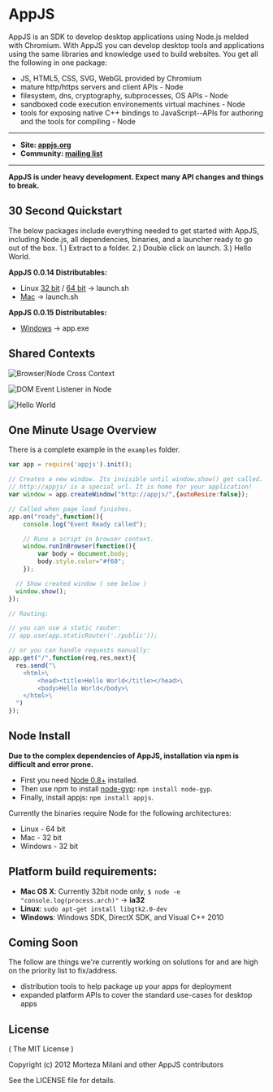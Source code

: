 # AppJS
AppJS is an SDK to develop desktop applications using Node.js melded with Chromium. With AppJS you can develop desktop tools and applications using the same libraries and knowledge used to build websites. You get all the following in one package:

* JS, HTML5, CSS, SVG, WebGL provided by Chromium
* mature http/https servers and client APIs - Node
* filesystem, dns, cryptography, subprocesses, OS APIs - Node
* sandboxed code execution environements virtual machines - Node
* tools for exposing native C++ bindings to JavaScript--APIs for authoring and the tools for compiling - Node


---

* __Site: [appjs.org](http://appjs.org)__
* __Community: [mailing list](https://groups.google.com/forum/#!forum/appjs-dev)__

---

__AppJS is under heavy development. Expect many API changes and things to break.__

## 30 Second Quickstart
The below packages include everything needed to get started with AppJS, including Node.js, all dependencies, binaries, and a launcher ready to go out of the box. 1.) Extract to a folder. 2.) Double click on launch. 3.) Hello World.

__AppJS 0.0.14 Distributables:__

* Linux [32 bit](http://dists.appjs.org/0.0.14/appjs-0.0.14-linux-ia32.tar.gz) / [64 bit](http://dists.appjs.org/0.0.14/appjs-0.0.14-linux-x64.tar.gz) -> launch.sh
* [Mac](http://dists.appjs.org/0.0.14/appjs-0.0.14-darwin-ia32.zip) -> launch.sh

__AppJS 0.0.15 Distributables:__

* [Windows](http://dists.appjs.org/0.0.15/appjs-0.0.15-win32-ia32.zip) -> app.exe

## Shared Contexts

![Browser/Node Cross Context](https://github.com/appjs/appjs/raw/master/examples/node-in-browser.png "Browser/Node Cross Context")

![DOM Event Listener in Node](https://github.com/appjs/appjs/raw/master/examples/shared-context.jpg "DOM Event Listener in Node")

![Hello World](https://github.com/appjs/appjs/raw/master/examples/output.jpg "Hello World")

## One Minute Usage Overview
There is a complete example in the `examples` folder.

```javascript
var app = require('appjs').init();

// Creates a new window. Its invisible until window.show() get called.
// http://appjs/ is a special url. It is home for your application!
var window = app.createWindow("http://appjs/",{autoResize:false});

// Called when page load finishes.
app.on("ready",function(){
    console.log("Event Ready called");

    // Runs a script in browser context.
    window.runInBrowser(function(){
        var body = document.body;
        body.style.color="#f60";
    });

  // Show created window ( see below )
  window.show();
});

// Routing:

// you can use a static router:
// app.use(app.staticRouter('./public'));

// or you can handle requests manually:
app.get("/",function(req,res,next){
  res.send("\
    <html>\
        <head><title>Hello World</title></head>\
        <body>Hello World</body>\
    </html>\
  ")
});
```

## Node Install
__Due to the complex dependencies of AppJS, installation via npm is difficult and error prone.__

* First you need [Node 0.8+](https://github.com/joyent/node/wiki/Installation) installed.
* Then use npm to install [node-gyp](https://github.com/TooTallNate/node-gyp): `npm install node-gyp`.
* Finally, install appjs: `npm install appjs`.

Currently the binaries require Node for the following architectures:

* Linux - 64 bit
* Mac - 32 bit
* Windows - 32 bit

## Platform build requirements:

* __Mac OS X__: Currently 32bit node only, `$ node -e "console.log(process.arch)"` -> __ia32__
* __Linux__: `sudo apt-get install libgtk2.0-dev`
* __Windows__: Windows SDK, DirectX SDK, and Visual C++ 2010

## Coming Soon
The follow are things we're currently working on solutions for and are high on the priority list to fix/address.

* distribution tools to help package up your apps for deployment
* expanded platform APIs to cover the standard use-cases for desktop apps


## License
( The MIT License )

Copyright (c) 2012 Morteza Milani and other AppJS contributors

See the LICENSE file for details.
